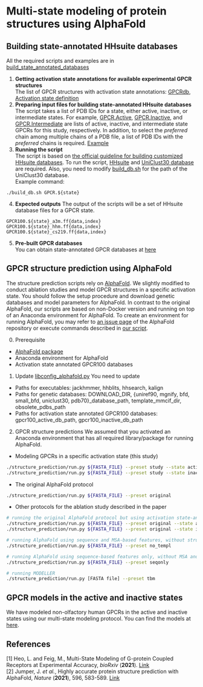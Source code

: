 # Multi-state modeling of protein structures using AlphaFold

## Building state-annotated HHsuite databases
All the required scripts and examples are in [build_state_annotated_databases](https://github.com/huhlim/alphafold-multistate/tree/main/build_state_annotated_databases)
1. **Getting activation state annotations for available experimental GPCR structures**  
The list of GPCR structures with activation state annotations: [GPCRdb](https://gpcrdb.org/structure/), [Activation state definition](https://docs.gpcrdb.org/structures.html#structure-descriptors)
2. **Preparing input files for building state-annotated HHsuite databases**  
The script takes a list of PDB IDs for a state, either active, inactive, or intermediate states. For example, [GPCR.Active](https://github.com/huhlim/alphafold-multistate/blob/main/build_state_annotated_databases/GPCR.Active), [GPCR.Inactive](https://github.com/huhlim/alphafold-multistate/blob/main/build_state_annotated_databases/GPCR.Inactive), and [GPCR.Intermediate](https://github.com/huhlim/alphafold-multistate/blob/main/build_state_annotated_databases/GPCR.Intermediate) are lists of active, inactive, and intermediate state GPCRs for this study, respectively. In addition, to select the _preferred_ chain among multiple chains of a PDB file, a list of PDB IDs with the _preferred_ chains is required. [Example](https://github.com/huhlim/alphafold-multistate/blob/main/build_state_annotated_databases/GPCR.chains)
3. **Running the script**  
The script is based on [the official guideline for building customized HHsuite databases](https://github.com/soedinglab/hh-suite/wiki#building-customized-databases).
To run the script, [HHsuite](https://github.com/soedinglab/hh-suite) and [UniClust30 database](http://gwdu111.gwdg.de/~compbiol/uniclust/2020_06/) are required. Also, you need to modify [build_db.sh](https://github.com/huhlim/alphafold-multistate/blob/cc76e4cc08c121993a03599c62ae29b0cb38c106/build_state_annotated_databases/build_db.sh#L6) for the path of the UniClust30 database.   
Example command:  
```
./build_db.sh GPCR.${state}
```
4. **Expected outputs**
The output of the scripts will be a set of HHsuite database files for a GPCR state.  
```
GPCR100.${state}_a3m.ff{data,index}
GPCR100.${state}_hhm.ff{data,index}
GPCR100.${state}_cs219.ff{data,index}
```
5. **Pre-built GPCR databases**  
You can obtain state-annotated GPCR databases at [here](https://zenodo.org/record/5745217)

## GPCR structure prediction using AlphaFold

The structure prediction scripts rely on [AlphaFold](https://github.com/deepmind/alphafold). We slightly modified to conduct ablation studies and model GPCR structures in a specific activation state. You should follow the setup procedure and download genetic databases and model parameters for AlphaFold. In contrast to the original AlphaFold, our scripts are based on non-Docker version and running on top of an Anaconda environment for AlphaFold. To create an environment for running AlphaFold, you may refer to [an issue page](https://github.com/deepmind/alphafold/issues/24) of the AlphaFold repository or execute commands described in [our script](https://github.com/huhlim/alphafold-multistate/blob/main/structure_prediction/conda_create.sh). 

0. Prerequisite
- [AlphaFold package](https://github.com/deepmind/alphafold)
- Anaconda environment for AlphaFold
- Activation state annotated GPCR100 databases

1. Update [libconfig_alphafold.py](https://github.com/huhlim/alphafold-multistate/blob/main/structure_prediction/libconfig_alphafold.py)
You need to update
- Paths for executables: jackhmmer, hhblits, hhsearch, kalign
- Paths for genetic databases: DOWNLOAD_DIR, {uniref90, mgnify, bfd, small_bfd, uniclust30, pdb70}_database_path, template_mmcif_dir, obsolete_pdbs_path
- Paths for activation state annotated GPCR100 databases: gpcr100_active_db_path, gpcr100_inactive_db_path

2. GPCR structure predictions
We assumed that you activated an Anaconda environment that has all required library/package for running AlphaFold. 
- Modeling GPCRs in a specific activation state (this study)
```bash
./structure_prediction/run.py ${FASTA_FILE} --preset study --state active    # for modeling in active state
./structure_prediction/run.py ${FASTA_FILE} --preset study --state inactive  # for modeling in inactive state
```
- The original AlphaFold protocol
```bash
./structure_prediction/run.py ${FASTA_FILE} --preset original
```
- Other protocols for the ablation study described in the paper
```bash
# running the original AlphaFold protocol but using activation state-annotated GPCR databases
./structure_prediction/run.py ${FASTA_FILE} --preset original --state active     # for modeling in active state
./structure_prediction/run.py ${FASTA_FILE} --preset original --state inactive   # for modeling in inactive state

# running AlphaFold using sequence and MSA-based features, without structure templates-based features
./structure_prediction/run.py ${FASTA_FILE} --preset no_templ

# running AlphaFold using sequence-based features only, without MSA and structure templates-based features
./structure_prediction/run.py ${FASTA_FILE} --preset seqonly

# running MODELLER
./structure_prediction/run.py [FASTA file] --preset tbm
```

## GPCR models in the active and inactive states
We have modeled non-olfactory human GPCRs in the active and inactive states using our multi-state modeling protocol. You can find the models at [here](https://zenodo.org/record/5745217).

## References
[1] Heo, L. and Feig, M., Multi-State Modeling of G-protein Coupled Receptors at Experimental Accuracy, _bioRxiv_ (**2021**). [Link](https://www.biorxiv.org/content/10.1101/2021.11.26.470086v1)  
[2] Jumper, J. _et al._, Highly accurate protein structure prediction with AlphaFold, _Nature_ (**2021**), 596, 583-589. [Link](https://www.nature.com/articles/s41586-021-03819-2)
